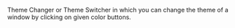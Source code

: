 Theme Changer or Theme Switcher in which you can change the theme of a window by clicking on given color buttons.
